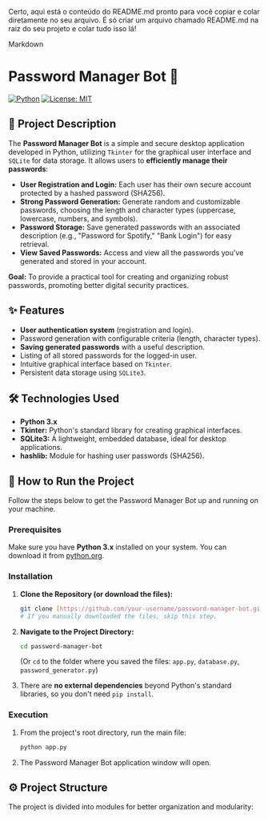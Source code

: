 Certo, aqui está o conteúdo do README.md pronto para você copiar e colar diretamente no seu arquivo. É só criar um arquivo chamado README.md na raiz do seu projeto e colar tudo isso lá!

Markdown

# Password Manager Bot 🔑

[![Python](https://img.shields.io/badge/Python-3.x-blue.svg)](https://www.python.org/)
[![License: MIT](https://img.shields.io/badge/License-MIT-yellow.svg)](https://opensource.org/licenses/MIT)

## 📝 Project Description

The **Password Manager Bot** is a simple and secure desktop application developed in Python, utilizing `Tkinter` for the graphical user interface and `SQLite` for data storage. It allows users to **efficiently manage their passwords**:

* **User Registration and Login:** Each user has their own secure account protected by a hashed password (SHA256).
* **Strong Password Generation:** Generate random and customizable passwords, choosing the length and character types (uppercase, lowercase, numbers, and symbols).
* **Password Storage:** Save generated passwords with an associated description (e.g., "Password for Spotify," "Bank Login") for easy retrieval.
* **View Saved Passwords:** Access and view all the passwords you've generated and stored in your account.

**Goal:** To provide a practical tool for creating and organizing robust passwords, promoting better digital security practices.

## ✨ Features

* **User authentication system** (registration and login).
* Password generation with configurable criteria (length, character types).
* **Saving generated passwords** with a useful description.
* Listing of all stored passwords for the logged-in user.
* Intuitive graphical interface based on `Tkinter`.
* Persistent data storage using `SQLite3`.

## 🛠️ Technologies Used

* **Python 3.x**
* **Tkinter:** Python's standard library for creating graphical interfaces.
* **SQLite3:** A lightweight, embedded database, ideal for desktop applications.
* **hashlib:** Module for hashing user passwords (SHA256).

## 🚀 How to Run the Project

Follow the steps below to get the Password Manager Bot up and running on your machine.

### Prerequisites

Make sure you have **Python 3.x** installed on your system. You can download it from [python.org](https://www.python.org/downloads/).

### Installation

1.  **Clone the Repository (or download the files):**
    ```bash
    git clone [https://github.com/your-username/password-manager-bot.git](https://github.com/your-username/password-manager-bot.git)
    # If you manually downloaded the files, skip this step.
    ```
2.  **Navigate to the Project Directory:**
    ```bash
    cd password-manager-bot
    ```
    (Or `cd` to the folder where you saved the files: `app.py`, `database.py`, `password_generator.py`)

3.  There are **no external dependencies** beyond Python's standard libraries, so you don't need `pip install`.

### Execution

1.  From the project's root directory, run the main file:
    ```bash
    python app.py
    ```
2.  The Password Manager Bot application window will open.

## ⚙️ Project Structure

The project is divided into modules for better organization and modularity: